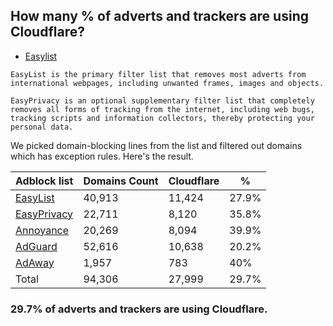 ## How many % of adverts and trackers are using Cloudflare?


- [Easylist](https://web.archive.org/web/20210516110248/https://easylist.to/)
```
EasyList is the primary filter list that removes most adverts from international webpages, including unwanted frames, images and objects.

EasyPrivacy is an optional supplementary filter list that completely removes all forms of tracking from the internet, including web bugs, tracking scripts and information collectors, thereby protecting your personal data.
```


We picked domain-blocking lines from the list and filtered out domains which has exception rules.
Here's the result.


| Adblock list | Domains Count | Cloudflare | % |
| --- | --- | --- | --- |
| [EasyList](https://easylist.to/easylist/easylist.txt) | 40,913 | 11,424 | 27.9% |
| [EasyPrivacy](https://easylist.to/easylist/easyprivacy.txt) | 22,711 | 8,120 | 35.8% |
| [Annoyance](https://secure.fanboy.co.nz/fanboy-annoyance.txt) | 20,269 | 8,094 | 39.9% |
| [AdGuard](https://adguardteam.github.io/AdGuardSDNSFilter/Filters/filter.txt) | 52,616 | 10,638 | 20.2% |
| [AdAway](https://raw.githubusercontent.com/AdAway/adaway.github.io/master/hosts.txt) | 1,957 | 783 | 40% |
| Total | 94,306 | 27,999 | 29.7% |


### 29.7% of adverts and trackers are using Cloudflare.